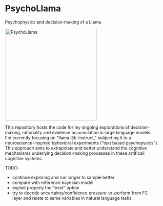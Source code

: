# PsychoLlama
Psychophysics and decision-making of a Llama 

<img src="https://github.com/gmatteuc/PsychoLlama/assets/26957038/96028fb4-acec-43cb-845a-09249917a913" width="300" alt="PsychoLlama">

This repository hosts the code for my ongoing explorations of decision-making, rationality and evidence accumulation in large language models. I'm currently focusing on "llama-3b-Instruct," subjecting it to a neuroscience-inspired behavioral experiments ("text based psychopysics"). This approach aims to extrapolate and better understand the cognitive mechanisms underlying decision-making processes in these artificail cognitive systems.

TODO:
- continue exploring and run longer to sample better
- compare with reference bayesian model
- exploit properly the "next" option
- try to decode uncertainty/confidence pressure-to-perform from FC layer and relate to same variables in natural language tasks
